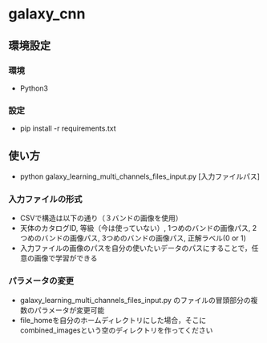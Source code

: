 # galaxy_cnn

## 環境設定
### 環境
- Python3

### 設定
- pip install -r requirements.txt


## 使い方
- python galaxy_learning_multi_channels_files_input.py [入力ファイルパス]

### 入力ファイルの形式
- CSVで構造は以下の通り（３バンドの画像を使用）
- 天体のカタログID, 等級（今は使っていない）, 1つめのバンドの画像パス, 2つめのバンドの画像パス, 3つめのバンドの画像パス, 正解ラベル(0 or 1)
- 入力ファイルの画像のパスを自分の使いたいデータのパスにすることで，任意の画像で学習ができる

### パラメータの変更
- galaxy_learning_multi_channels_files_input.py のファイルの冒頭部分の複数のパラメータが変更可能
- file_homeを自分のホームディレクトリにした場合，そこにcombined_imagesという空のディレクトリを作ってください
